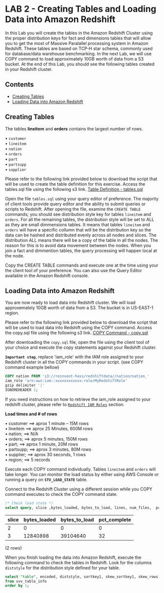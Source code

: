 # LAB 2 - Creating Tables and Loading Data into Amazon Redshift
In this Lab you will create the tables in the Amazon Redshift Cluster using the proper distribution keys for fact and dimensions tables that will allow you to get the most of Massive Paralallel processing system in Amazon Redshift. 
These tables are based on TCP-H star schema, commonly used for database/data warehouse benchmarking. In the next Lab, we will use COPY command to load approximately 10GB worth of data from a S3 bucket. At the end of this Lab, you should see the following tables created in your Redshift cluster.

## Contents
  - [Creating Tables](#creating-tables)
  - [Loading Data into Amazon Redshift](#loading-data-into-amazon-redshift)
  

## Creating Tables

The tables **lineitem** and **orders** contains the largest number of rows. 

•	`customer`   
•	`lineitem`  
•	`nation`  
•	`orders`  
•	`part`  
•	`partsupp`  
•	`supplier`  


Please refer to the following link provided below to download the script that will be used to create the table definition for this exercise. 
Access the tables.sql file using the following s3 link. 
[Table Definition - tables.sql](https://s3.amazonaws.com/reinvent-hass/code/tables.sql)


Open the file `tables.sql` using your query editor of preference. The majority of client tools provide query editor and the ability to submit queries or scripts to Redshift. After opening the file, examine the `CREATE TABLE` commands; you should see distribution style key for tables `lineitem` and `orders`. For all the remaining tables, the distribution style will be set to ALL as they are small dimmensions tables. It means that tables `lineitem` and `orders` will have a specific collumn that will be the distribution key so the data can be hashed and distributed evenly across all nodes and slices. The distribution ALL means there will be a copy of the table in all the nodes. The reason for this is to avoid data movement between the nodes. When you join a fact and dimmention tables, the query processing will happen local at the node. 

Copy the CREATE TABLE commands and execute one at the time using your the client tool of your preference. You can also use the Query Editor available in the Amazon Redshift console. 


## Loading Data into Amazon Redshift

You are now ready to load data into Redshift cluster. We will load approxemately 10GB worth of data from a S3. The bucket is in US-EAST-1 region.

Please refer to the following link provided below to download the script that will be used to load data into Redshift using the COPY command. 
Access the copy.sql file using the following s3 link. 
[COPY Command - copy.sql](https://s3.amazonaws.com/reinvent-hass/code/copy.sql)

After downloading the `copy.sql` file, open the file using the client tool of your choice and execute the copy statements against your Redshift cluster. 

**`Important step`**, replace 'iam_role' with the IAM role assigned to your Redshift cluster in all the COPY commands in your script. (see COPY command example bellow) 

```sql
COPY nation FROM 's3://reinvent-hass/redshiftdata//nation/nation_'
iam_role 'arn:aws:iam::xxxxxxxxxxxx:role/MyRedshiftRole'
gzip delimiter '|'
IGNOREHEADER 1;
```
If you need instructions on how to retrieve the iam_role assigned to your redshift cluster, please refer to [`Redshift IAM Roles`](https://github.com/andrehass/RedshiftWorkshop/blob/master/IAM-role.md) section. 

**Load times and # of rows**  

•	customer ==>         aprox 1 minute – 15M rows  
•	lineitem ==>         aprox  25 Minutes, 600M rows  
•	nation;  ==>         N/A  
•	orders;  ==>         aprox 5 minutes, 150M rows   
•	part;    ==>         aprox 1 minute, 20M rows  
•	partsupp; ==>        aprox 3 minutes, 80M rows  
•	supplier; ==>        aprox 30 seconds, 1 rows  
•	region;   ==>        5 records  

Execute each COPY command individually. Tables `lineitem` and `orders` will take longer. 
You can monitor the load status by either using AWS Console or running a query on **`STV_LOAD_STATE`** table. 

Connect to the Redshift Cluster using a different session while you COPY command executes to check the COPY command state. 

```sql
/* Check load state */
select query, slice ,bytes_loaded, bytes_to_load, lines, num_files,  pct_complete from stv_load_state;
```

| slice | bytes_loaded | bytes_to_load | pct_complete 
|-------|--------------|---------------|--------------
|     2 |            0 |             0 |            0
|     3 |     12840898 |      39104640 |           32
(2 rows)

When you finish loading the data into Amazon Redshift, execute the following command to check the tables in Redshift. Look for the columns `diststyle` for the distribution style defined for your table. 

```sql
select "table", encoded, diststyle, sortkey1, skew_sortkey1, skew_rows
from svv_table_info
order by 1;
```
